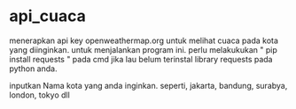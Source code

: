 # api_cuaca
menerapkan api key openweathermap.org untuk melihat cuaca pada kota yang diinginkan.
untuk menjalankan program ini.
perlu melakukukan " pip install requests " pada cmd jika lau belum terinstal library requests pada python anda.

inputkan Nama kota yang anda inginkan.
seperti, jakarta, bandung, surabya, london, tokyo dll


